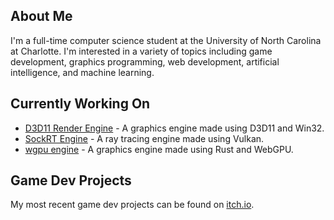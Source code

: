 ## About Me
I'm a full-time computer science student at the University of North Carolina at Charlotte. I'm interested in a variety of topics including game development, graphics programming, web development, artificial intelligence, and machine learning.

## Currently Working On
* [D3D11 Render Engine](https://github.com/odesai840/D3D11-Render-Engine) - A graphics engine made using D3D11 and Win32.
* [SockRT Engine](https://github.com/odesai840/SockRT-Engine) - A ray tracing engine made using Vulkan.
* [wgpu engine](https://github.com/odesai840/wgpu-engine) - A graphics engine made using Rust and WebGPU.

## Game Dev Projects
My most recent game dev projects can be found on [itch.io](https://sock8416.itch.io/).
